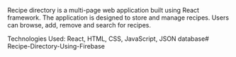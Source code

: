 Recipe directory is a multi-page web application built using React framework. The application is designed to store and manage recipes. Users can browse, add, remove and search for recipes. 

Technologies Used: React, HTML, CSS, JavaScript, JSON database#   R e c i p e - D i r e c t o r y - U s i n g - F i r e b a s e 
 
 